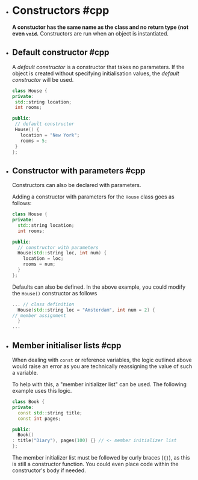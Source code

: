 - # Constructors #cpp 
   **A constuctor has the same name as the class and no return type (not even `void`.** Constructors are run when an object is instantiated.
- ## Default constructor #cpp 
   A *default constructor* is a constructor that takes no parameters. If the object is created without specifying initialisation values, the *default constructor* will be used.
  
   ```cpp
  class House {
  private:
  	std::string location;
  	int rooms;
  
  public:
    // default constructor
    House() {
      location = "New York";
      rooms = 5;
    }
  };
  ```
- ## Constructor with parameters #cpp 
  Constructors can also be declared with parameters.
  
  Adding a constructor with parameters for the `House` class goes as follows:
  ```cpp
  class House {
  private:
    std::string location;
    int rooms;
  
  public:
    // constructor with parameters
    House(std::string loc, int num) {
      location = loc;
      rooms = num;
    }
  };
  ```
  
  Defaults can also be defined. In the above example, you could modify the `House()` constructor as follows
  ```cpp
  ... // class definition
  	House(std::string loc = "Amsterdam", int num = 2) {
  // member assignment
  	}
  ...	
  ```
- ## Member initialiser lists #cpp
  When dealing with `const` or reference variables, the logic outlined above would raise an error as you are technically reassigning the value of such a variable.
  
  To help with this, a "member initializer list" can be used. The following example uses this logic.
  ```cpp
  class Book {
  private:
  	const std::string title;
  	const int pages;
  
  public:
  	Book()
  : title("Diary"), pages(100) {} // <- member initializer list
  };
  ```
  
  The member initializer list must be followed by curly braces (`{}`), as this is still a constructor function. You could even place code within the constructor's body if needed.